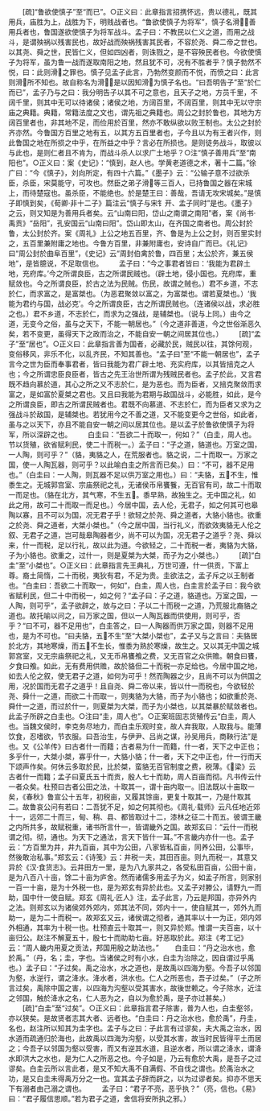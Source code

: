 <!-- { "loadSidebar": true } -->
　　[疏]“鲁欲使慎子”至“而已”。○正义曰：此章指言招携怀远，贵以德礼，既其用兵，庙胜为上，战胜为下，明贱战者也。“鲁欲使慎子为将军”，慎子名滑，善用兵者也，鲁国遂欲使慎子为将军战斗。孟子曰：不教民以仁义之道，而用之战斗，是谓殃祸以残害民也，故好战而殃祸残害其民者，不容於尧、舜二帝之世也。以其尧、舜之世，民皆仁义，但如四凶者，则诛戮之，是不容殃民者也。今欲使慎子为将军，虽为鲁一战而遂取南阳之地，然且犹不可，况有不胜者乎？慎子勃然不悦，曰：此则滑之罪也。慎子见孟子此言，乃勃然变颜而不悦，而愤之曰：此言则滑所不知也。故自称名为滑，是以因知滑为慎子名也。“曰吾明告子”至“於仁而已”，孟子乃与之曰：我分明告子以其不可之意也，且天子之地，方员千里，不阔千里，则其中无可以待诸侯；诸侯之地，方阔百里，不阔百里，则其中无以守宗庙之典籍。典籍，常籍法度之文也，谓先祖之典籍也。周公之封於鲁也，其地为方阔百里者也，非其地不足，而俭用於百里，然亦不敢纵欲以败王制也。太公之封於齐亦然。今鲁国方百里之地有五，以其方五百里者也，子今且以为有王者兴作，则此鲁国之地在所损之中乎，在所益之中乎？言必在所损也。是则徒务战斗，取彼以与此也，是则仁者且不肯为，而战斗杀人以求广土地乎？○注“慎子善用兵”至“南阳也”。○正义曰：案《史记》：“慎到，赵人也。学黄老道德之术，著十二篇。”徐广曰：“今《慎子》，刘向所定，有四十六篇。”《墨子》云：“公输子意不过欲杀臣，杀臣，宋莫能守，可攻也。然臣之弟子滑等三百人，已持鲁国之器在宋城上，而待楚寇也。虽杀臣，不能绝也。於是楚王曰：善哉，吾请无攻宋城矣。”是慎子即慎到矣，《荀卿·非十二子》篇注云“慎子与宋钅开、孟子同时”是也。《墨子》之云，则又知是为善用兵者矣。云“山南曰阳，岱山之南谓之南阳”者，案《尚书·禹贡》“岳阳”，孔安国云“山南曰阳”。岱山即太山，在齐国之南者也。周公封於鲁，太公封於齐。案《周礼》上公之地五百里，齐、鲁是为上公之封，则百里实封之，五百里兼附庸之地也。今鲁方百里，非兼附庸也，安诗自广而已。《礼记》曰“周公封於曲阜百里”，《史记》云“周封伯禽於鲁，四百里；太公於齐，兼五侯地”，是皆臆说，不足取信也。
　　孟子曰：“今之事君者皆曰：‘我能为君辟土地，充府库。’今之所谓良臣，古之所谓民贼也。（辟土地，侵小国也。充府库，重赋敛也。今之所谓良臣，於古之法为民贼。伤民，故谓之贼也。）君不乡道，不志於仁，而求富之，是富桀也。（为恶君聚敛以富之，为富桀也。谓若夏桀也。）‘我能为君约与国，战必克’。今之所谓良臣，古之所谓民贼也。（连诸侯以战，求必胜之也。）君不乡道，不志於仁，而求为之强战，是辅桀也。（说与上同。）由今之道，无变今之俗，虽与之天下，不能一朝居也。”（今之道非善道，今之世俗渐恶久矣，若不变更，虽得天下之政而治之，不能自安一朝之间居其位也。）
　　[疏]“孟子”至“居也”。○正义曰：此章指言善为国者，必藏於民，贼民以往，其馀何观，变俗移风，非乐不化，以乱齐民，不知其善也。“孟子曰”至“不能一朝居也”，孟子言今之世为臣而奉事君者，皆曰我能为君广辟土地、充实府库，以其皆掊克之人也；今之所谓忠臣良臣者，皆古之先王治世所谓为残贼民者也。孟子於此，又言君既不趋向慕於道，其心之所之又不志於仁，是为恶也。而为臣者，又掊克聚敛而求富之，是如富於夏桀之君也。又且曰我能为君期与敌国战斗，必能胜，如此，是今之所谓良臣，即古之所谓民贼者也。君既不向慕道、不志於仁，而为臣者又求为之强战斗於敌国，是辅桀也。若犹用今之不善之道，又不能变更今之世俗，如此者，虽与之以天下，亦且不能自安一朝之间以居其位也。是以孟子於鲁欲使慎子为将军，所以深辟之也。
　　白圭曰：“吾欲二十而取一，何如？”（白圭，周人也。节以货殖，欲省赋利民，使二十而税一。）孟子曰：“子之道，貉道也。万室之国，一人陶，则可乎？”（貉，夷貉之人，在荒服者也。貉之说，二十而取一。万家之国，使一人陶瓦器，则可乎？以此喻白圭之所言而已矣。）曰：“不可，器不足用也。”（白圭曰：一人陶，则瓦器不足以供万室之用也。）曰：“夫貉，五不生，惟黍生之。无城郭宫室、宗庙祭祀之礼，无诸侯币帛饔餮，无百官有司，故二十而取一而足也。（貉在北方，其气寒，不生五。黍早熟，故独生之。无中国之礼，如此之用，故可二十而取一而足也。）今居中国，去人伦，无君子，如之何其可也皋陶以寡，且不可以为国，况无君子乎！欲轻之於尧、舜之道者，大貉小貉也。欲重之於尧、舜之道者，大桀小桀也。”（今之居中国，当行礼义，而欲效夷貉无人伦之叙、无君子之道，岂可哉皋陶器者少，尚不可以为国，况无君子之道乎？尧、舜以来，什一而税，足以行礼，故以此为道。今欲轻之，二十而税一者，夷貉为大貉，子为小貉也。欲重之，过什一，则是夏桀为大桀，而子为之小桀也。）
　　[疏]“白圭”至“小桀也”。○正义曰：此章指言先王典礼，万世可遵，什一供贡，下富上尊。裔土简惰，二十而税，夷狄有君，不足为贵。圭欲法之，孟子斥之以王制者也。“白圭曰：吾欲二十而取一，何如”，白圭，周人也，白圭言於孟子曰：我今欲省赋利民，但二十中而税一，如之何？“孟子曰：子之道，貉道也。万室之国，一人陶，则可乎”，孟子欲辟之，故与之曰：子以二十而税一之道，乃荒服北裔貉之道也。故托喻以问之，曰万家之国，但以一人陶瓦器而供使用，则可乎，否乎？“曰不可，器不足用也”，白圭答之，曰一人陶器而供万家之国，则器不足用也，是为不可也。“曰夫貉，五不生”至“大桀小桀也”，孟子又与之言曰：夫貉居於北方，其地寒燥，而五不生长，惟黍为熟於寒燥，故生之。又以其无中国之城郭宫室，又无宗庙祭祀之礼，又无币帛饔飧之费，又无百官之众供赡。朝食曰饔，夕食曰飧。如此，无有费用供赡，故於貉但二十而税一亦足给也。今居中国之地，如去人伦之叙，使无君子之道，如何为可乎！然而陶器之少，且尚不可以为供国之用，况於国而无君子之道乎！且自尧、舜二帝以来，皆以什一而税也，今欲轻於尧、舜什一之道，而欲二十而取一，则夷貉为大貉，而子为小貉也；如欲重於尧、舜什一之道，而过於什一，则夏桀为大桀，而子为小桀也，以其桀暴於赋敛者也。此孟子所辟之白圭也。○注曰“圭，周人也”。○正案班固志货殖传云“白圭，周人也。当魏文侯时，李克务尽地力，而白圭乐观时变，故人弃我取，人取我与。能薄饮食，忍嗜欲，节衣服。曰吾治生，与伊尹、吕尚之谋，孙吴用兵，商鞅行法”是也。又《公羊传》曰古者什一而籍；古者易为什一而籍，什一者，天下之中正也；多乎什一，大桀小桀，寡乎什一，大貉小貉；什一者，天下之中正也，什一行而天下颂声作矣。何休云多取於民，比於桀，蛮貉无百官制度之费，税薄。《梁》云古者什一而籍；孟子曰夏氏五十而贡，殷人七十而助，周人百亩而彻。凡书传云什一者众矣。杜预曰古者公田之法，十取其一，谓十亩内取一。旧法既以十亩取一矣，《春秋》鲁宣公十五年，初税亩，又履其馀亩，更复十取其一，乃是什取其二。故鲁哀公问有若曰：二吾犹不足，如之何其彻也。《周礼·载师》云凡任地近郊十一，远郊二十而三，甸、稍、县、都皆取过十二，漆林之征二十而五。彼谓王畿之内所共多，故赋税重，诸书所言什一，皆谓畿外之国。故郑玄曰：“云什一而税谓之彻。彻，通也。为天下之通法，言天下皆什一耳。”不言畿内亦什一也。孟子云：“方百里为井，井九百亩，其中为公田，八家皆私百亩，同养公田，公事毕，然後敢治私事。”郑玄云：《诗笺》云：井税一夫，其田百亩。则九而税一，其意又异於《汉·食货志》。云井田方一里，是为八九家共之，各受私田百亩，公田十亩，是为八百八十亩，馀二十亩为庐舍。然而诸儒多用孟子为义，如孟子所言，则家别一百一十亩，是为十外税一也，是为郑玄有异於此也。又孟子对滕公，请野九一而助，国中什一使自赋。郑玄《周礼·匠人》注，孟子此言，乃云是邦国，亦异外内之法。则郑玄以为诸侯郊外郊内，郊其法不同，郊内十一，使自赋其一，郊外九而助一，是为二十而税一。故郑玄又云，诸侯谓之彻者，通其率以十一为正，郊内郊外相通，其率为十税一也。杜预直云十取其一，则又异於郑。惟谓一夫百亩，以十亩归公。赵注不解夏五十，殷七十而助助七亩。好恶取於此。郑注《考工记》云：“周人畿内用夏之贡法，邦国用殷之助法也。”
　　白圭曰：“丹之治水也，愈於禹。”（丹，名；圭，字也。当诸侯之时有小水，白圭为治除之，因自谓过乎禹也。）孟子曰：“子过矣。禹之治水，水之道也，是故禹以四海为壑。今吾子以邻国为壑，水逆行，谓之洚水。洚水者，洪水也。仁人之所恶也，吾子过矣。”（子之所言过矣，禹除中国之害，以四海为沟壑以受其害水，故後世赖之。今子除水，近注之邻国，触於洚水之名，仁人恶为之，自以为愈於禹，是子亦过甚矣。）
　　[疏]“白圭”至“过矣”。○正义曰：此章指言君子除害，普为人也，白圭壑邻，亦以狭矣。是故贤者志其大者、远者也。“白圭曰：丹之治水也，愈於禹”，丹圭，名也，赵注所以知其为圭字也。孟子与之曰：子此言有过谬矣，夫大禹之治水，因水道而疏通归於海也，此故禹以四海为沟壑，以受其水害，故当时民皆得平土而居之；今吾子以邻国为壑以受害，而又有逆其水道，且逆水者，所以谓之洚水，谓洚水即洪大之水也，是为仁人之所恶之也。今子如是，乃云有愈於大禹，是吾子之过谬矣。白圭云所以言此者，是又不知大禹不自满假、不自伐之谓也。於禹治水之功，是又白圭未得禹万分之一也。宜其孟子辞而辟之，以为过谬者矣。抑亦不思天下有溺者由己溺之谓也。
　　孟子曰：“君子不亮，恶乎执？”（亮，信也。《易》曰：“君子履信思顺。”若为君子之道，舍信将安所执之邪。）
